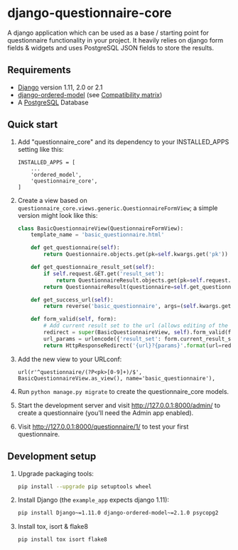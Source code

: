 # django-questionnaire-core
 
A django application which can be used as a base / starting point for questionnaire functionality in your project.
It heavily relies on django form fields & widgets and uses PostgreSQL JSON fields to store the results.

## Requirements

- [Django](https://www.djangoproject.com) version 1.11, 2.0 or 2.1
- [django-ordered-model](https://github.com/bfirsh/django-ordered-model) (see
    [Compatibility matrix](https://github.com/bfirsh/django-ordered-model#compatibility-with-django-and-python))
- A [PostgreSQL](https://www.postgresql.org/) Database 


## Quick start

1. Add "questionnaire_core" and its dependency to your INSTALLED_APPS setting like this:

    ```
    INSTALLED_APPS = [
        ...
        'ordered_model',
        'questionnaire_core',
    ]
    ```

2. Create a view based on `questionnaire_core.views.generic.QuestionnaireFormView`; a simple version might look like this:

    ```python
    class BasicQuestionnaireView(QuestionnaireFormView):
        template_name = 'basic_questionnaire.html'
    
        def get_questionnaire(self):
            return Questionnaire.objects.get(pk=self.kwargs.get('pk'))
    
        def get_questionnaire_result_set(self):
            if self.request.GET.get('result_set'):
                return QuestionnaireResult.objects.get(pk=self.request.GET.get('result_set'))
            return QuestionnaireResult(questionnaire=self.get_questionnaire())
    
        def get_success_url(self):
            return reverse('basic_questionnaire', args=(self.kwargs.get('pk'),))
    
        def form_valid(self, form):
            # Add current result set to the url (allows editing of the result)
            redirect = super(BasicQuestionnaireView, self).form_valid(form)
            url_params = urlencode({'result_set': form.current_result_set.pk})
            return HttpResponseRedirect('{url}?{params}'.format(url=redirect.url, params=url_params))

    ```

3. Add the new view to your URLconf:
 
    ```
    url(r'^questionnaire/(?P<pk>[0-9]+)/$', BasicQuestionnaireView.as_view(), name='basic_questionnaire'),
    ```

4. Run `python manage.py migrate` to create the questionnaire_core models.

5. Start the development server and visit http://127.0.0.1:8000/admin/
    to create a questionnaire (you'll need the Admin app enabled).

6. Visit http://127.0.0.1:8000/questionnaire/1/ to test your first questionnaire.


## Development setup

1. Upgrade packaging tools:

    ```bash
    pip install --upgrade pip setuptools wheel
    ``` 

2. Install Django (the `example_app` expects django 1.11):

    ```bash
    pip install Django~=1.11.0 django-ordered-model~=2.1.0 psycopg2
    ``` 

3. Install tox, isort & flake8

    ```bash
    pip install tox isort flake8
    ```

